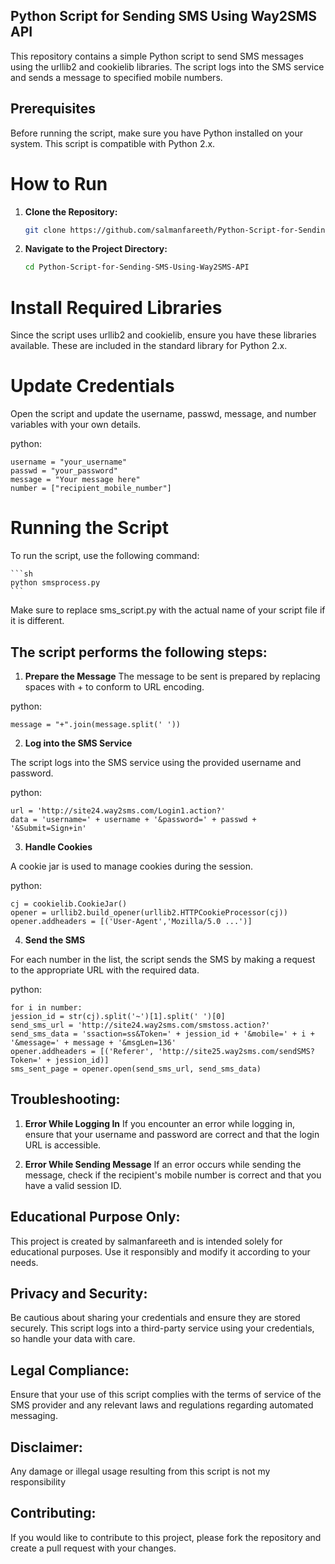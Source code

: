 ## Python Script for Sending SMS Using Way2SMS API

This repository contains a simple Python script to send SMS messages using the urllib2 and cookielib libraries. The script logs into the SMS service and sends a message to specified mobile numbers.

## Prerequisites

Before running the script, make sure you have Python installed on your system. This script is compatible with Python 2.x.

# How to Run

1. **Clone the Repository:**

    ```sh
    git clone https://github.com/salmanfareeth/Python-Script-for-Sending-SMS-Using-Way2SMS-API.git
    ```

2. **Navigate to the Project Directory:**

    ```sh
    cd Python-Script-for-Sending-SMS-Using-Way2SMS-API
    ```

# Install Required Libraries

Since the script uses urllib2 and cookielib, ensure you have these libraries available. These are included in the standard library for Python 2.x.

# Update Credentials

Open the script and update the username, passwd, message, and number variables with your own details.

python:

    username = "your_username"
    passwd = "your_password"
    message = "Your message here"
    number = ["recipient_mobile_number"]

# Running the Script

To run the script, use the following command:

    ```sh
    python smsprocess.py
    ```

Make sure to replace sms_script.py with the actual name of your script file if it is different.


## The script performs the following steps:

1. **Prepare the Message**
The message to be sent is prepared by replacing spaces with + to conform to URL encoding.

python:

    message = "+".join(message.split(' '))

2. **Log into the SMS Service**

The script logs into the SMS service using the provided username and password.

python:

    url = 'http://site24.way2sms.com/Login1.action?'
    data = 'username=' + username + '&password=' + passwd + '&Submit=Sign+in'

3. **Handle Cookies**

A cookie jar is used to manage cookies during the session.

python:

    cj = cookielib.CookieJar()
    opener = urllib2.build_opener(urllib2.HTTPCookieProcessor(cj))
    opener.addheaders = [('User-Agent','Mozilla/5.0 ...')]

4. **Send the SMS**

For each number in the list, the script sends the SMS by making a request to the appropriate URL with the required data.

python:

    for i in number:
    jession_id = str(cj).split('~')[1].split(' ')[0]
    send_sms_url = 'http://site24.way2sms.com/smstoss.action?'
    send_sms_data = 'ssaction=ss&Token=' + jession_id + '&mobile=' + i + '&message=' + message + '&msgLen=136'
    opener.addheaders = [('Referer', 'http://site25.way2sms.com/sendSMS?Token=' + jession_id)]
    sms_sent_page = opener.open(send_sms_url, send_sms_data)
    
## Troubleshooting:

1. **Error While Logging In**
    If you encounter an error while logging in, ensure that your username and password are correct and that the login URL is accessible.

2. **Error While Sending Message**
    If an error occurs while sending the message, check if the recipient's mobile number is correct and that you have a valid session ID.


## Educational Purpose Only:

This project is created by salmanfareeth and is intended solely for educational purposes. Use it responsibly and modify it according to your needs.


## Privacy and Security:

Be cautious about sharing your credentials and ensure they are stored securely. This script logs into a third-party service using your credentials, so handle your data with care.


## Legal Compliance:

Ensure that your use of this script complies with the terms of service of the SMS provider and any relevant laws and regulations regarding automated messaging.


## Disclaimer:

Any damage or illegal usage resulting from this script is not my responsibility


## Contributing: 

If you would like to contribute to this project, please fork the repository and create a pull request with your changes.

